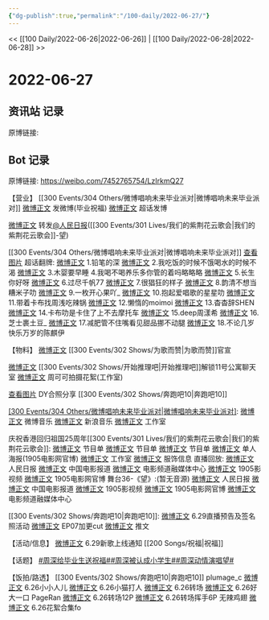 ```yaml
---
{"dg-publish":true,"permalink":"/100-daily/2022-06-27/"}
---
```



<< [[100 Daily/2022-06-26\|2022-06-26]] | [[100 Daily/2022-06-28\|2022-06-28]] >>

# 2022-06-27

## 资讯站 记录

原博链接:

## Bot 记录

原博链接: https://weibo.com/7452765754/LzIrkmQ27

【营业】
[[300 Events/304 Others/微博唱响未来毕业派对\|微博唱响未来毕业派对]]
[微博正文](https://weibo.com/1736988591/LzGMkrRB9) 发微博(毕业祝福)
[微博正文](https://weibo.com/1736988591/LzH8L6ujz) 超话发博

[微博正文](https://weibo.com/1736988591/LzIewnBHU) 转发[@人民日报](https://weibo.com/n/%E4%BA%BA%E6%B0%91%E6%97%A5%E6%8A%A5)([[300 Events/301 Lives/我们的紫荆花云歌会\|我们的紫荆花云歌会]]-望)

[[300 Events/304 Others/微博唱响未来毕业派对\|微博唱响未来毕业派对]]
[查看图片](https://wx2.sinaimg.cn/large/0088n2Pggy1h3n98mo8z5j30u029g7c0.jpg) 超话翻牌:
[微博正文](https://weibo.com/6083256160/LzGenq55L) 1.铅笔的深
[微博正文](https://weibo.com/2410219664/LzGY6n9aZ) 2.我吃饭的时候不饿喝水的时候不渴
[微博正文](https://weibo.com/7442682343/LzGY6n8wE) 3.木婴要早睡
[](https://weibo.com/5768110622/LzGZVxt9V) 4.我喝不喝养乐多你管的着吗略略略
[微博正文](https://weibo.com/5686899795/LzH1UqMo7) 5.长生你好呀
[微博正文](https://weibo.com/5876307804/LzH1UpFXf) 6.过尽千帆77
[微博正文](https://weibo.com/7659437211/LzH1U5TfU) 7.很猖狂的样子
[微博正文](https://weibo.com/7647721735/LzH1TyDZB) 8.韵清不想当糟米子叻
[微博正文](https://weibo.com/7635761931/LzH1TvlIJ) 9.一枚开心果吖_
[微博正文](https://weibo.com/7399534229/LzH47hQ97) 10.抱起爱唱歌的星星叻
[微博正文](https://weibo.com/7455891369/LzH47fE9d) 11.带着卡布找周浅吃辣锅
[微博正文](https://weibo.com/2109439312/LzH47ewOL) 12.懒惰的moimoi
[微博正文](https://weibo.com/7385558656/LzH4LbnY6) 13.杳杳辞SHEN
[微博正文](https://weibo.com/2658632374/LzH4Lagyn) 14.卡布叻是卡住了上不去摩托车
[微博正文](https://weibo.com/7740426148/LzH4L9aul) 15.deep周漾希
[微博正文](https://weibo.com/5883015928/LzH4KzJFj) 16.芝士裹土豆_
[微博正文](https://weibo.com/1167830627/LzH4Kvkw1) 17.减肥管不住嘴看见甜品挪不动腿
[微博正文](https://weibo.com/7468068453/LzH4KueAZ) 18.不论几岁快乐万岁的陈麒伊

【物料】
[微博正文](https://weibo.com/7565939272/LzE6Hg3PZ) [[300 Events/302 Shows/为歌而赞\|为歌而赞]]官宣

[微博正文](https://weibo.com/2162247381/LzDjYaxPJ) [[300 Events/302 Shows/开始推理吧\|开始推理吧]]解锁11号公寓聊天室
[微博正文](https://weibo.com/7478855230/LzDOLBqeY) 周可可拍摄花絮(工作室)

[查看图片](https://wx2.sinaimg.cn/large/0088n2Pggy1h3n6wjdzhnj30u01hd78f.jpg) DY合照分享 [[300 Events/302 Shows/奔跑吧10\|奔跑吧10]]

[[300 Events/304 Others/微博唱响未来毕业派对\|微博唱响未来毕业派对]](直播回放):
[微博正文](https://weibo.com/3252743925/LzF7Aic7z) 微博音乐
[微博正文](https://weibo.com/1266269835/LzGDKfYcz) 新浪音乐
[微博正文](https://weibo.com/7478855230/LzFDssJja) 工作室

庆祝香港回归祖国25周年[[300 Events/301 Lives/我们的紫荆花云歌会\|我们的紫荆花云歌会]]:
[微博正文](https://weibo.com/1261788454/LzGehcK2O) 节目单
[微博正文](https://weibo.com/6495544869/LzGfpu2f1) 节目单
[微博正文](https://weibo.com/1635270132/LzGeEv2bC) 节目单
[微博正文](https://weibo.com/1635270132/LzEv2DogY) 单人海报(1905电影网官博)
[微博正文](https://weibo.com/7478855230/LzG4g4f9T) 工作室
[微博正文](https://weibo.com/7710473200/LzGnNBgub) 服饰信息
直播回放:
[微博正文](https://weibo.com/2803301701/LzGRjgpQH) 人民日报
[微博正文](https://weibo.com/1261788454/LzF3DkpPN) 中国电影报道
[微博正文](https://weibo.com/6495544869/LzF11BNJT) 电影频道融媒体中心
[微博正文](https://weibo.com/1855757243/LzF9geAKc) 1905影视频
[微博正文](https://weibo.com/1635270132/LzF2w8sfe) 1905电影网官博
舞台36-《望》:(暂无音源)
[微博正文](https://weibo.com/2803301701/LzI4zBzrv) 人民日报
[微博正文](https://weibo.com/1261788454/LzI8DqvvN) 中国电影报道
[微博正文](https://weibo.com/1855757243/LzIc9b3AE) 1905影视频
[微博正文](https://weibo.com/1635270132/LzIcGfCJM) 1905电影网官博
[微博正文](https://weibo.com/6495544869/LzIdhgfpK) 电影频道融媒体中心

[[300 Events/302 Shows/奔跑吧10\|奔跑吧10]]:
[微博正文](https://weibo.com/5242381821/LzFrljge3) 6.29直播预告及签名照活动
[微博正文](https://weibo.com/1371117067/LzuMHoJZm) EP07加更cut
[微博正文](https://m.weibo.cn/6466290670/4785029215162690) 推文

【活动/信息】
[微博正文](https://weibo.com/5248300719/LzEpM7oal) 6.29新歌上线通知 [[200 Songs/祝福\|祝福]]

【话题】
[#周深给毕业生送祝福#](https://s.weibo.com/weibo?q=%23%E5%91%A8%E6%B7%B1%E7%BB%99%E6%AF%95%E4%B8%9A%E7%94%9F%E9%80%81%E7%A5%9D%E7%A6%8F%23)[#周深被认成小学生#](https://s.weibo.com/weibo?q=%23%E5%91%A8%E6%B7%B1%E8%A2%AB%E8%AE%A4%E6%88%90%E5%B0%8F%E5%AD%A6%E7%94%9F%23)[#周深动情演唱望#](https://s.weibo.com/weibo?q=%23%E5%91%A8%E6%B7%B1%E5%8A%A8%E6%83%85%E6%BC%94%E5%94%B1%E6%9C%9B%23)

【饭拍/路透】
[[300 Events/302 Shows/奔跑吧10\|奔跑吧10]]
plumage_c
[微博正文](https://weibo.com/5122158435/Lzz0hgnK4) 6.26小小人儿
[微博正文](https://weibo.com/5122158435/LzzlvzJlQ) 6.26小猫打人
[微博正文](https://weibo.com/5122158435/LzDdhh8Ob) 6.26转场
[微博正文](https://weibo.com/5122158435/LzHpXclGU) 6.26好大一口
PageRan
[微博正文](https://weibo.com/7633014126/LzCJerWE4) 6.26转场12P
[微博正文](https://weibo.com/7633014126/LzHSBpvsN) 6.26转场挥手6P
无辣鸡翅
[微博正文](https://weibo.com/7495641082/LzF3bdVmg) 6.26花絮合集fo
